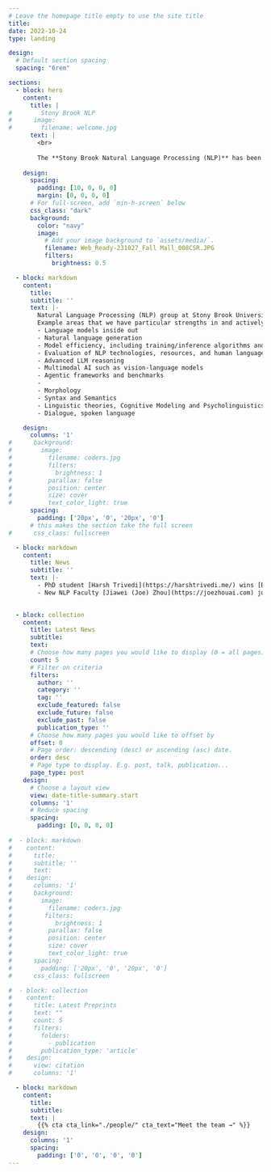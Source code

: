 ```yaml
---
# Leave the homepage title empty to use the site title
title:
date: 2022-10-24
type: landing

design:
  # Default section spacing
  spacing: "6rem"

sections:
  - block: hero
    content:
      title: |
#        Stony Brook NLP
#      image:
#        filename: welcome.jpg
      text: |
        <br>
        
        The **Stony Brook Natural Language Processing (NLP)** has been a center of excellence for NLP and Artificial Intelligence research, teaching, and practice.
    
    design:
      spacing:
        padding: [10, 0, 0, 0]
        margin: [0, 0, 0, 0]
      # For full-screen, add `min-h-screen` below
      css_class: "dark"
      background:
        color: "navy"
        image:
          # Add your image background to `assets/media/`.
          filename: Web_Ready-231027_Fall Mall_008CSR.JPG
          filters:
            brightness: 0.5

  - block: markdown
    content:
      title:
      subtitle: ''
      text: |-
        Natural Language Processing (NLP) group at Stony Brook University is a team of researchers working on developing and studying state-of-the-art machine learning and computational methods for generating, analyzing and understanding language. With the development of large language models (LLMs) and advent of artificial super intelligence, we are at the forefront of the research, work both in-depth and broadly to understand, improve, evaluate, and demoncratize the advanced technologies that stems from traditional NLP research.
        Example areas that we have particular strengths in and actively working in include (these may change due to the fast-paced frontier research):
        - Language models inside out
        - Natural language generation
        - Model efficiency, including training/inference algorithms and hardware- and system-aware efficiency
        - Evaluation of NLP technologies, resources, and human language use
        - Advanced LLM reasoning
        - Multimodal AI such as vision-language models
        - Agentic frameworks and benchmarks
        - 
        - Morphology
        - Syntax and Semantics
        - Linguistic theories, Cognitive Modeling and Psycholinguistics
        - Dialogue, spoken language

    design:
      columns: '1'
#      background:
#        image: 
#          filename: coders.jpg
#          filters:
#            brightness: 1
#          parallax: false
#          position: center
#          size: cover
#          text_color_light: true
      spacing:
        padding: ['20px', '0', '20px', '0']
      # this makes the section take the full screen
#      css_class: fullscreen

  - block: markdown
    content:
      title: News
      subtitle: ''
      text: |-
        - PhD student [Harsh Trivedi](https://harshtrivedi.me/) wins [Best Resource Paper](https://aclanthology.org/2024.acl-long.850/) at ACL 2024 with [AppWorld](https://appworld.dev/)
        - New NLP Faculty [Jiawei (Joe) Zhou](https://joezhouai.com) joins Stony Brook University

    
  - block: collection
    content:
      title: Latest News
      subtitle:
      text:
      # Choose how many pages you would like to display (0 = all pages)
      count: 5
      # Filter on criteria
      filters:
        author: ''
        category: ''
        tag: ''
        exclude_featured: false
        exclude_future: false
        exclude_past: false
        publication_type: ''
      # Choose how many pages you would like to offset by
      offset: 0
      # Page order: descending (desc) or ascending (asc) date.
      order: desc
      # Page type to display. E.g. post, talk, publication...
      page_type: post
    design:
      # Choose a layout view
      view: date-title-summary.start
      columns: '1'
      # Reduce spacing
      spacing:
        padding: [0, 0, 0, 0]
  
#  - block: markdown
#    content:
#      title:
#      subtitle: ''
#      text:
#    design:
#      columns: '1'
#      background:
#        image: 
#          filename: coders.jpg
#         filters:
#            brightness: 1
#          parallax: false
#          position: center
#          size: cover
#          text_color_light: true
#      spacing:
#        padding: ['20px', '0', '20px', '0']
#      css_class: fullscreen

#  - block: collection
#    content:
#      title: Latest Preprints
#      text: ""
#      count: 5
#      filters:
#        folders:
#          - publication
#        publication_type: 'article'
#    design:
#      view: citation
#      columns: '1'

  - block: markdown
    content:
      title:
      subtitle:
      text: |
        {{% cta cta_link="./people/" cta_text="Meet the team →" %}}
    design:
      columns: '1'
      spacing:
        padding: ['0', '0', '0', '0']
---
```

